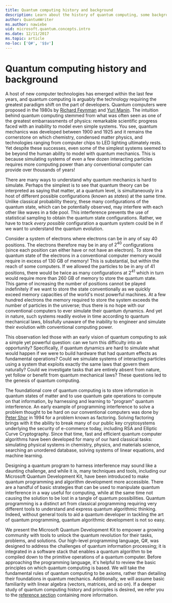 ```yaml
---
title: Quantum computing history and background
description: Learn about the history of quantum computing, some background describing how it works, and about the Microsoft Quantum Development Kit. 
author: QuantumWriter
ms.author: nawiebe
uid: microsoft.quantum.concepts.intro
ms.date: 12/11/2017
ms.topic: article
no-loc: ['Q#', '$$v']
---
```


# Quantum computing history and background

A host of new computer technologies has emerged within the last few years, and quantum computing is arguably the technology requiring the greatest paradigm shift on the part of developers.  Quantum computers were proposed in the 1980s by [Richard Feynman](https://en.wikipedia.org/wiki/Richard_Feynman) and [Yuri Manin](https://en.wikipedia.org/wiki/Yuri_Manin).  The intuition behind quantum computing stemmed from what was often seen as one of the greatest embarrassments of physics: remarkable scientific progress faced with an inability to model even simple systems. You see, quantum mechanics was developed between 1900 and 1925 and it remains the cornerstone on which chemistry, condensed matter physics, and technologies ranging from computer chips to LED lighting ultimately rests.  Yet despite these successes, even some of the simplest systems seemed to be beyond the human ability to model with quantum mechanics.  This is because simulating systems of even a few dozen interacting particles requires more computing power than any conventional computer can provide over thousands of years!

There are many ways to understand why quantum mechanics is hard to simulate.  Perhaps the simplest is to see that quantum theory can be interpreted as saying that matter, at a quantum level, is simultaneously in a host of different possible configurations (known as *states*) at the same time.  Unlike classical probability theory, these many configurations of the quantum state, which can be potentially observed, may interfere with each other like waves in a tide pool.  This interference prevents the use of statistical sampling to obtain the quantum state configurations.  Rather, we have to track *every possible* configuration a quantum system could be in if we want to understand the quantum evolution.  

Consider a system of electrons where electrons can be in any of say $40$ positions.  The electrons therefore may be in any of $2^{40}$ configurations (since each position can either have or not have an electron). To store the quantum state of the electrons in a conventional computer memory would require in excess of $130$ GB of memory!  This is substantial, but within the reach of some computers.  If we allowed the particles to be in any of $41$ positions, there would be twice as many configurations at $2^{41}$ which in turn would require more than $260$ GB of memory to store the quantum state. This game of increasing the number of positions cannot be played indefinitely if we want to store the state conventionally as we quickly exceed memory capacities of the world's most powerful machines.  At a few hundred electrons the memory required to store the system exceeds the number of particles in the universe; thus there is no hope with our conventional computers to ever simulate their quantum dynamics. And yet in nature, such systems readily evolve in time according to quantum mechanical laws, blissfully unaware of the inability to engineer and simulate their evolution with conventional computing power.

This observation led those with an early vision of quantum computing to ask a simple yet powerful question: can we turn this difficulty into an opportunity?  Specifically, if quantum dynamics are hard to simulate what would happen if we were to build hardware that had quantum effects as fundamental operations?  Could we simulate systems of interacting particles using a system that exploits exactly the same laws that govern them naturally? Could we investigate tasks that are entirely absent from nature, yet follow or benefit from quantum mechanical laws?  These questions led to the genesis of quantum computing.

The foundational core of quantum computing is to store information in quantum states of matter and to use quantum gate operations to compute on that information, by harnessing and learning to "program" quantum interference.  An early example of programming interference to solve a problem thought to be hard on our conventional computers was done by [Peter Shor](https://en.wikipedia.org/wiki/Peter_Shor) in 1994 for a problem known as factoring.  Solving factoring brings with it the ability to break many of our public key cryptosystems underlying the security of e-commerce today, including RSA and Elliptic Curve Cryptography.  Since that time, fast and efficient quantum computer algorithms have been developed for many of our hard classical tasks: simulating physical systems in chemistry, physics, and materials science, searching an unordered database, solving systems of linear equations, and machine learning.

Designing a quantum program to harness interference may sound like a daunting challenge, and while it is, many techniques and tools, including our Microsoft Quantum Development Kit, have been introduced to make quantum programming and algorithm development more accessible. There are a handful of basic strategies that can be used to manipulate quantum interference in a way useful for computing, while at the same time not causing the solution to be lost in a tangle of quantum possibilities. Quantum programming is a distinct art from classical programming requiring very different tools to understand and express quantum algorithmic thinking. Indeed, without general tools to aid a quantum developer in tackling the art of quantum programming, quantum algorithmic development is not so easy.

We present the Microsoft Quantum Development Kit to empower a growing community with tools to unlock the quantum revolution for their tasks, problems, and solutions. Our high-level programming language, Q#, was designed to address the challenges of quantum information processing; it is integrated in a software stack that enables a quantum algorithm to be compiled down to the primitive operations of a quantum computer.  Before approaching the programming language, it's helpful to review the basic principles on which quantum computing is based. We will take the fundamental rules of quantum computing to be axioms, rather than detailing their foundations in quantum mechanics. Additionally, we will assume basic familiarity with linear algebra (vectors, matrices, and so on). If a deeper study of quantum computing history and principles is desired, we refer you to the  [reference section](xref:microsoft.quantum.more-information) containing more information.
